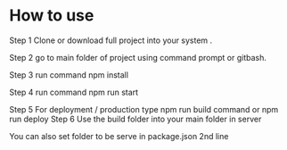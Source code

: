 # How to use

Step 1 
  Clone or download full project into your system .
  
Step 2 
  go to main folder of project using command prompt or gitbash.
  
Step 3
  run command npm install
  
Step 4
  run command npm run start
  
Step 5
 For deployment / production
 type npm run build command
 or 
 npm run deploy
Step 6
 Use the build folder into your main folder in server
 
 You can also set folder to be serve in package.json 2nd line
  

